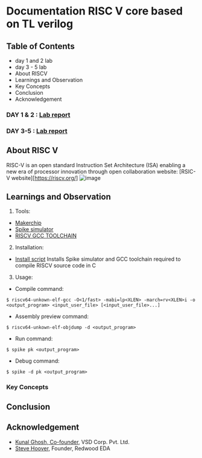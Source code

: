 # Documentation  RISC V core based on TL verilog 
## Table of Contents
- day 1 and 2 lab
- day 3 - 5 lab
- About RISCV
- Learnings and Observation
- Key Concepts
- Conclusion
- Acknowledgement

### DAY 1 & 2 : [Lab report](https://github.com/RISCV-MYTH-WORKSHOP/riscv_myth_workshop_nov22-amrithHN/tree/master/Day2)

### DAY 3-5 : [Lab report](https://github.com/RISCV-MYTH-WORKSHOP/riscv_myth_workshop_nov22-amrithHN/tree/master/Day3_5)

## About RISC V 
RISC-V is an open standard Instruction Set Architecture (ISA) enabling a new era of processor innovation through open collaboration
  website: [RSIC-V website][https://riscv.org/]
![image](https://riscv.org/wp-content/uploads/2020/06/riscv-color.svg)

## Learnings and Observation

1. Tools: 
- [Makerchip](www.makerchip.com)
- [Spike simulator](https://github.com/riscv-software-src/riscv-isa-sim)
- [RISCV GCC TOOLCHAIN](https://github.com/riscv-collab/riscv-gnu-toolchain)
  
2. Installation:
- [Install script](https://github.com/kunalg123/riscv_workshop_collaterals/blob/master/run.sh)
Installs Spike simulator and GCC toolchain required to  compile RISCV source code in C

3. Usage:

- Compile command:

```$ riscv64-unkown-elf-gcc -O<1/fast> -mabi=lp<XLEN> -march=rv<XLEN>i -o <output_program> <input_user_file> [<input_user_file>...]```

- Assembly preview command:

```$ riscv64-unkown-elf-objdump -d <output_program>```

- Run command:

```$ spike pk <output_program>```

- Debug command:

```$ spike -d pk <output_program> ```
  
### Key Concepts


## Conclusion

## Acknowledgement
- [Kunal Ghosh, Co-founder](https://github.com/kunalg123), VSD Corp. Pvt. Ltd.
- [Steve Hoover](https://github.com/stevehoover), Founder, Redwood EDA
